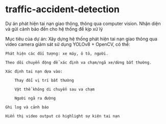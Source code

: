 # traffic-accident-detection
Dự án phát hiện tai nạn giao thông, thông qua computer vision. Nhận diện và gửi cảnh báo đến cho hệ thống để kịp xử lý 

Mục tiêu của dự án:
Xây dựng hệ thống phát hiện tai nạn giao thông qua video camera giám sát sử dụng YOLOv8 + OpenCV, có thể:

    Phát hiện các đối tượng: xe máy, ô tô, người.

    Theo dõi chuyển động để xác định va chạm/ngã xe/dừng bất thường.

    Xác định tai nạn dựa vào:

        Thay đổi vị trí bất thường

        Vật thể không di chuyển sau va chạm

        Người ngã ra đường

    Ghi log và cảnh báo

    Hiển thị video output có highlight sự kiện tai nạn

